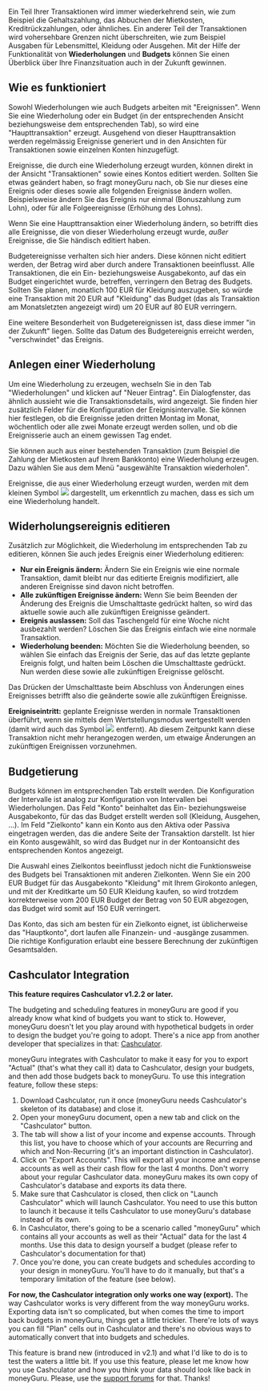 Ein Teil Ihrer Transaktionen wird immer wiederkehrend sein, wie zum Beispiel die Gehaltszahlung, das Abbuchen der Mietkosten, Kreditrückzahlungen, oder ähnliches. Ein anderer Teil der Transaktionen wird vohersehbare Grenzen nicht überschreiten, wie zum Beispiel Ausgaben für Lebensmittel, Kleidung oder Ausgehen. Mit der Hilfe der Funktionalität von **Wiederholungen** und **Budgets** können Sie einen Überblick über Ihre Finanzsituation auch in der Zukunft gewinnen.

Wie es funktioniert
-----

Sowohl Wiederholungen wie auch Budgets arbeiten mit "Ereignissen". Wenn Sie eine Wiederholung oder ein Budget (in der entsprechenden Ansicht beziehungsweise dem entsprechenden Tab), so wird eine "Haupttransaktion" erzeugt. Ausgehend von dieser Haupttransaktion werden regelmässig Ereignisse generiert und in den Ansichten für Transaktionen sowie einzelnen Konten hinzugefügt.

Ereignisse, die durch eine Wiederholung erzeugt wurden, können direkt in der Ansicht "Transaktionen" sowie eines Kontos editiert werden. Sollten Sie etwas geändert haben, so fragt moneyGuru nach, ob Sie nur dieses eine Ereignis oder dieses sowie alle folgenden Ereignisse ändern wollen. Beispielsweise ändern Sie das Ereignis nur einmal (Bonuszahlung zum Lohn), oder für alle Folgeereignisse (Erhöhung des Lohns).

Wenn Sie eine Haupttransaktion einer Wiederholung ändern, so betrifft dies alle Ereignisse, die von dieser Wiederholung erzeugt wurde, *außer* Ereignisse, die Sie händisch editiert haben.

Budgetereignisse verhalten sich hier anders. Diese können nicht editiert werden, der Betrag wird aber durch andere Transaktionen beeinflusst. Alle Transaktionen, die ein Ein- beziehungsweise Ausgabekonto, auf das ein Budget eingerichtet wurde, betreffen, verringern den Betrag des Budgets. Sollten Sie planen, monatlich 100 EUR für Kleidung auszugeben, so würde eine Transaktion mit 20 EUR auf "Kleidung" das Budget (das als Transaktion am Monatsletzten angezeigt wird) um 20 EUR auf 80 EUR verringern.

Eine weitere Besonderheit von Budgetereignissen ist, dass diese immer "in der Zukunft" liegen. Sollte das Datum des Budgetereignis erreicht werden, "verschwindet" das Ereignis.

Anlegen einer Wiederholung
-----

Um eine Wiederholung zu erzeugen, wechseln Sie in den Tab "Wiederholungen" und klicken auf "Neuer Eintrag". Ein Dialogfenster, das ähnlich aussieht wie die Transaktionsdetails, wird angezeigt. Sie finden hier zusätzlich Felder für die Konfiguration der Ereignisintervalle. Sie können hier festlegen, ob die Ereignisse jeden dritten Montag im Monat, wöchentlich oder alle zwei Monate erzeugt werden sollen, und ob die Ereignisserie auch an einem gewissen Tag endet.

Sie können auch aus einer bestehenden Transaktion (zum Beispiel die Zahlung der Mietkosten auf Ihrem Bankkonto) eine Wiederholung erzeugen. Dazu wählen Sie aus dem Menü "ausgewählte Transaktion wiederholen".

Ereignisse, die aus einer Wiederholung erzeugt wurden, werden mit dem kleinen Symbol ![](images/clock.png) dargestellt, um erkenntlich zu machen, dass es sich um eine Wiederholung handelt.

Widerholungsereignis editieren
-----

Zusätzlich zur Möglichkeit, die Wiederholung im entsprechenden Tab zu editieren, können Sie auch jedes Ereignis einer Wiederholung editieren:

* **Nur ein Ereignis ändern:** Ändern Sie ein Ereignis wie eine normale Transaktion, damit bleibt nur das editierte Ereignis modifiziert, alle anderen Ereignisse sind davon nicht betroffen.
* **Alle zukünftigen Ereignisse ändern:** Wenn Sie beim Beenden der Änderung des Ereignis die Umschalttaste gedrückt halten, so wird das aktuelle sowie auch alle zukünftigen Ereignisse geändert.
* **Ereignis auslassen:** Soll das Taschengeld für eine Woche nicht ausbezahlt werden? Löschen Sie das Ereignis einfach wie eine normale Transaktion.
* **Wiederholung beenden:** Möchten Sie die Wiederholung beenden, so wählen Sie einfach das Ereignis der Serie, das auf das letzte geplante Ereignis folgt, und halten beim Löschen die Umschalttaste gedrückt. Nun werden diese sowie alle zukünftigen Ereignisse gelöscht.

Das Drücken der Umschalttaste beim Abschluss von Änderungen eines Ereignisses betrifft also die geänderte sowie alle zukünftigen Ereignisse.

**Ereigniseintritt:** geplante Ereignisse werden in normale Transaktionen überführt, wenn sie mittels dem Wertstellungsmodus wertgestellt werden (damit wird auch das Symbol ![](images/clock.png) entfernt). Ab diesem Zeitpunkt kann diese Transaktion nicht mehr herangezogen werden, um etwaige Änderungen an zukünftigen Ereignissen vorzunehmen.

Budgetierung
-----

Budgets können im entsprechenden Tab erstellt werden. Die Konfiguration der Intervalle ist analog zur Konfiguration von Intervallen bei Wiederholungen. Das Feld "Konto" beinhaltet das Ein- beziehungsweise Ausgabekonto, für das das Budget erstellt werden soll (Kleidung, Ausgehen, ...). Im Feld "Zielkonto" kann ein Konto aus den Aktiva oder Passiva eingetragen werden, das die andere Seite der Transaktion darstellt. Ist hier ein Konto ausgewählt, so wird das Budget nur in der Kontoansicht des entsprechenden Kontos angezeigt.

Die Auswahl eines Zielkontos beeinflusst jedoch nicht die Funktionsweise des Budgets bei Transaktionen mit anderen Zielkonten. Wenn Sie ein 200 EUR Budget für das Ausgabekonto "Kleidung" mit Ihrem Girokonto anlegen, und mit der Kreditkarte um 50 EUR Kleidung kaufen, so wird trotzdem korrekterweise vom 200 EUR Budget der Betrag von 50 EUR abgezogen, das Budget wird somit auf 150 EUR verringert.

Das Konto, das sich am besten für ein Zielkonto eignet, ist üblicherweise das "Hauptkonto", dort laufen alle Finanzein- und -ausgänge zusammen. Die richtige Konfiguration erlaubt eine bessere Berechnung der zukünftigen Gesamtsalden.

Cashculator Integration
-----

**This feature requires Cashculator v1.2.2 or later.**

The budgeting and scheduling features in moneyGuru are good if you already know what kind of budgets you want to stick to. However, moneyGuru doesn't let you play around with hypothetical budgets in order to design the budget you're going to adopt. There's a nice app from another developer that specializes in that: [Cashculator](http://www.apparentsoft.com/cashculator).

moneyGuru integrates with Cashculator to make it easy for you to export "Actual" (that's what they call it) data to Cashculator, design your budgets, and then add those budgets back to moneyGuru. To use this integration feature, follow these steps:

1. Download Cashculator, run it once (moneyGuru needs Cashculator's skeleton of its database) and close it.
2. Open your moneyGuru document, open a new tab and click on the "Cashculator" button.
3. The tab will show a list of your income and expense accounts. Through this list, you have to choose which of your accounts are Recurring and which and Non-Recurring (it's an important distinction in Cashculator).
4. Click on "Export Accounts". This will export all your income and expense accounts as well as their cash flow for the last 4 months. Don't worry about your regular Cashculator data. moneyGuru makes its own copy of Cashculator's database and exports its data there.
5. Make sure that Cashculator is closed, then click on "Launch Cashculator" which will launch Cashculator. You need to use this button to launch it because it tells Cashculator to use moneyGuru's database instead of its own.
6. In Cashculator, there's going to be a scenario called "moneyGuru" which contains all your accounts as well as their "Actual" data for the last 4 months. Use this data to design yourself a budget (please refer to Cashculator's documentation for that)
7. Once you're done, you can create budgets and schedules according to your design in moneyGuru. You'll have to do it manually, but that's a temporary limitation of the feature (see below).

**For now, the Cashculator integration only works one way (export).** The way Cashculator works is very different from the way moneyGuru works. Exporting data isn't so complicated, but when comes the time to import back budgets in moneyGuru, things get a little trickier. There're lots of ways you can fill "Plan" cells out in Cashculator and there's no obvious ways to automatically convert that into budgets and schedules.

This feature is brand new (introduced in v2.1) and what I'd like to do is to test the waters a little bit. If you use this feature, please let me know how you use Cashculator and how you think your data should look like back in moneyGuru. Please, use the [support forums](http://getsatisfaction.com/hardcodedsoftware) for that. Thanks!
